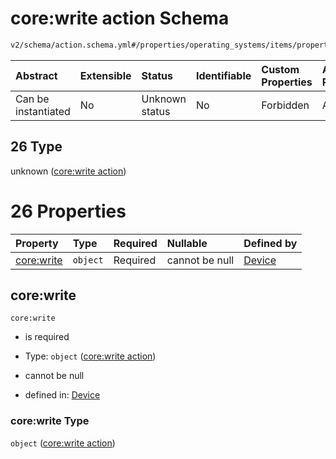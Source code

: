 # core:write action Schema

```txt
v2/schema/action.schema.yml#/properties/operating_systems/items/properties/steps/items/properties/actions/items/oneOf/26
```



| Abstract            | Extensible | Status         | Identifiable | Custom Properties | Additional Properties | Access Restrictions | Defined In                                                          |
| :------------------ | :--------- | :------------- | :----------- | :---------------- | :-------------------- | :------------------ | :------------------------------------------------------------------ |
| Can be instantiated | No         | Unknown status | No           | Forbidden         | Allowed               | none                | [device.schema.json*](../device.schema.json "open original schema") |

## 26 Type

unknown ([core:write action](device-properties-operating-systems-operating-system-properties-steps-step-properties-group-step-action-oneof-corewrite-action.md))

# 26 Properties

| Property                 | Type     | Required | Nullable       | Defined by                                                                                                                                                                                                                                                                                                               |
| :----------------------- | :------- | :------- | :------------- | :----------------------------------------------------------------------------------------------------------------------------------------------------------------------------------------------------------------------------------------------------------------------------------------------------------------------- |
| [core:write](#corewrite) | `object` | Required | cannot be null | [Device](device-properties-operating-systems-operating-system-properties-steps-step-properties-group-step-action-oneof-corewrite-action-properties-corewrite-action.md "v2/schema/action.schema.yml#/properties/operating_systems/items/properties/steps/items/properties/actions/items/oneOf/26/properties/core:write") |

## core:write



`core:write`

*   is required

*   Type: `object` ([core:write action](device-properties-operating-systems-operating-system-properties-steps-step-properties-group-step-action-oneof-corewrite-action-properties-corewrite-action.md))

*   cannot be null

*   defined in: [Device](device-properties-operating-systems-operating-system-properties-steps-step-properties-group-step-action-oneof-corewrite-action-properties-corewrite-action.md "v2/schema/action.schema.yml#/properties/operating_systems/items/properties/steps/items/properties/actions/items/oneOf/26/properties/core:write")

### core:write Type

`object` ([core:write action](device-properties-operating-systems-operating-system-properties-steps-step-properties-group-step-action-oneof-corewrite-action-properties-corewrite-action.md))
